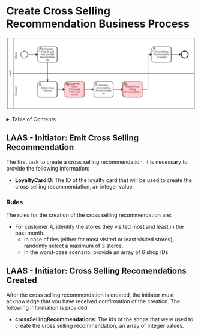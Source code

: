 # Create Cross Selling Recommendation Business Process <!-- omit in toc -->

![crossSellingRecomendationsCreate](assets/crossSellingRecomendationsCreate.png)

<details>
<summary>Table of Contents</summary>

- [LAAS - Initiator: Emit Cross Selling Recommendation](#laas---initiator-emit-cross-selling-recommendation)
  - [Rules](#rules)
- [LAAS - Initiator: Cross Selling Recomendations Created](#laas---initiator-cross-selling-recomendations-created)

</details>

## LAAS - Initiator: Emit Cross Selling Recommendation

The first task to create a cross selling recommendation, it is necessary to provide the following information:

- **LoyaltyCardID**: The ID of the loyalty card that will be used to create the cross selling recommendation, an integer value.

### Rules

The rules for the creation of the cross selling recommendation are:

- For customer A, identify the stores they visited most and least in the past month.
  - In case of ties (either for most visited or least visited stores), randomly select a maximum of 3 stores.
  - In the worst-case scenario, provide an array of 6 shop IDs.

## LAAS - Initiator: Cross Selling Recomendations Created

After the cross selling recommendation is created, the initiator must acknowledge that you have received confirmation of the creation.
The following information is provided:

- **crossSellingRecommendations**: The Ids of the shops that were used to create the cross selling recommendation, an array of integer values.
